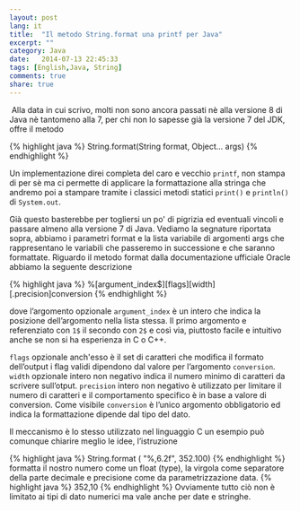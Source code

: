 ```yaml
---
layout: post
lang: it
title:  "Il metodo String.format una printf per Java"
excerpt: ""
category: Java
date:   2014-07-13 22:45:33
tags: [English,Java, String]
comments: true
share: true
---
```

﻿
Alla data in cui scrivo, molti non sono ancora passati nè alla versione 8 di Java nè tantomeno alla 7, per chi non lo sapesse già la versione 7 del JDK, offre il metodo 

{% highlight java %}
String.format(String format, Object... args)
{% endhighlight %}

Un implementazione direi completa del caro e vecchio `printf`, non stampa di per sè ma ci permette di applicare la formattazione alla stringa che andremo poi a stampare tramite i classici metodi statici `print()` e `println()` di `System.out`.
 
Già questo basterebbe per togliersi un po' di pigrizia ed eventuali vincoli e passare almeno alla versione 7 di Java.
Vediamo la segnature riportata sopra, abbiamo i parametri format e la lista variabile di argomenti args che rappresentano le variabili che passeremo in successione e che saranno formattate. Riguardo il metodo format dalla documentazione ufficiale Oracle abbiamo la seguente descrizione

{% highlight java %}
%[argument_index$][flags][width][.precision]conversion
{% endhighlight %}

dove l’argomento opzionale `argument_index`  è un intero che indica la posizione dell’argomento nella lista stessa. 
Il primo argomento e referenziato con `1$` il secondo con `2$` e così via, piuttosto facile e intuitivo anche se non si ha esperienza in C o C++.

`flags` opzionale anch'esso è il set di caratteri che modifica il formato dell’output i flag  validi dipendono dal valore per l’argomento `conversion`.
`width` opzionale intero non negativo indica il numero minimo di caratteri da scrivere sull’otput.
`precision` intero non negativo è utilizzato per limitare il numero di caratteri e il comportamento specifico è in base a valore di conversion.
Come visibile `conversion` è l’unico argomento obbligatorio ed indica la formattazione dipende dal tipo del dato.

Il meccanismo è lo stesso utilizzato nel linguaggio C un esempio può comunque chiarire meglio le idee, l’istruzione

{% highlight java %}
String.format ( "%,6.2f", 352.100)
{% endhighlight %}
formatta il nostro numero come un float (type), la virgola come separatore della parte decimale e precisione come da parametrizzazione data.
{% highlight java %}
352,10
{% endhighlight %}
Ovviamente tutto ciò non è limitato ai tipi di dato numerici ma vale anche per date e stringhe.
